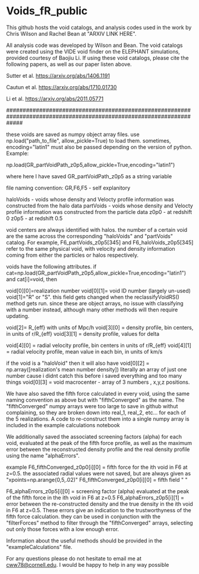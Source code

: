 # Voids_fR_public
This github hosts the void catalogs, and analysis codes used in the work by Chris Wilson and Rachel Bean at "ARXIV LINK HERE".


All analysis code was developed by Wilson and Bean. The void catalogs were created using the VIDE void finder on the ELEPHANT simulations, provided courtesy of Baojiu Li. If using these void catalogs, please cite the following papers, as well as our paper listen above.

Sutter et al. https://arxiv.org/abs/1406.1191

Cautun et al. https://arxiv.org/abs/1710.01730

Li et al. https://arxiv.org/abs/2011.05771


#####################################################################################################################


these voids are saved as numpy object array files. use np.load("path_to_file", allow_pickle=True) to load them. sometimes, encoding="latin1" must also be passed depending on the version of python.
Example:

np.load(GR_partVoidPath_z0p5,allow_pickle=True,encoding="latin1")

where here I have saved GR_partVoidPath_z0p5 as a string variable

file naming convention:
GR,F6,F5 - self explanitory

haloVoids - voids whose density and Velocty profile information was constructed from the halo data
partVoids - voids whose density and Velocty profile information was constructed from the particle data
z0p0 - at redshift 0
z0p5 - at redshift 0.5

void centers are always identified with halos. the number of a certain void are the same across the corresponding "haloVoids" and "partVoids" catalog. For example, F6_partVoids_z0p5[345] and F6_haloVoids_z0p5[345] refer to the same physical void, with velocity and density information coming from either the particles or halos respectively.

voids have the following attributes.
if cat=np.load(GR_partVoidPath_z0p5,allow_pickle=True,encoding="latin1") and cat[i]=void, then

void[0][0]=realization number
void[0][1]= void ID number (largely un-used)
void[1]="R" or "S". this field gets changed when the reclassifyVoidRS() method gets run. since these are object arrays, no issue with classifying with a number instead, although many other methods will then require updating.

void[2]= R_{eff} with units of Mpc/h
void[3][0] = density profile, bin centers, in units of r/R_{eff}
void[3][1] = density profile, values for delta

void[4][0] = radial velocity profile, bin centers in units of r/R_{eff}
void[4][1] = radial velocity profile, mean value in each bin, in units of km/s


if the void is a "haloVoid" then it will also have
void[0][2] = np.array([realization's mean number density]) literally an array of just one number cause i didnt catch this before i saved everything and too many things
void[0][3] = void macrocenter - array of 3 numbers , x,y,z positions.

We have also saved the fifth force calculated in every void, using the same naming convention as above but with "fifthConverged" as the name. The "fifthConverged" numpy arrays were too large to save in github withut complaining, so they are broken down into real_1, real_2, etc... for each of the 5 realizations. A code to re-construct them into a single numpy array is included in the example calculations notebook

We additionally saved the associated screening factors (alpha) for each void, evaluated at the peak of the fifth force profile, as well as the maximum error between the reconstructed density profile and the real density profile using the name "alphaErrors".


example
F6_fifthConverged_z0p0[i][0] = fifth force for the ith void in F6 at z=0.5. the associated radial values were not saved, but are always given as "xpoints=np.arange(0,5,.02)"
F6_fifthConverged_z0p0[i][0] = fifth field "                                                                                                                 "

F6_alphaErrors_z0p5[i][0] = screening factor (alpha) evaluated at the peak of the fifth force in the ith void in F6 at z=0.5
F6_alphaErrors_z0p5[i][1] = error between the re-constructed density and the true density in the ith void in F6 at z=0.5. These errors give an indication to the trustworthyness of the fifth force calculation. they can be used in conjunction with the "filterForces" method to filter through the "fifthConverged" arrays, selecting out only those forces with a low enough error.



Information about the useful methods should be provided in the "exampleCalculations" file.


For any questions please do not hesitate to email me at cww78@cornell.edu. I would be happy to help in any way possible
